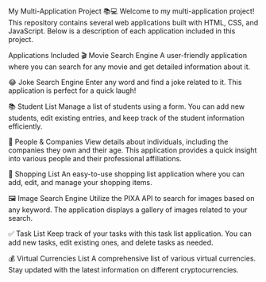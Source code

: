 

My Multi-Application Project 📚💻
Welcome to my multi-application project! This repository contains several web applications built with HTML, CSS, and JavaScript. Below is a description of each application included in this project.

Applications Included
🎬 Movie Search Engine
A user-friendly application where you can search for any movie and get detailed information about it.

😂 Joke Search Engine
Enter any word and find a joke related to it. This application is perfect for a quick laugh!

📚 Student List
Manage a list of students using a form. You can add new students, edit existing entries, and keep track of the student information efficiently.

👤 People & Companies
View details about individuals, including the companies they own and their age. This application provides a quick insight into various people and their professional affiliations.

🛒 Shopping List
An easy-to-use shopping list application where you can add, edit, and manage your shopping items.

🖼️ Image Search Engine
Utilize the PIXA API to search for images based on any keyword. The application displays a gallery of images related to your search.

✅ Task List
Keep track of your tasks with this task list application. You can add new tasks, edit existing ones, and delete tasks as needed.

💰 Virtual Currencies List
A comprehensive list of various virtual currencies. Stay updated with the latest information on different cryptocurrencies.
